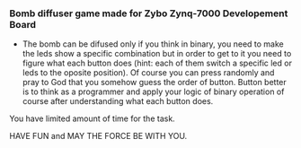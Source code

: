 ### Bomb diffuser game made for Zybo Zynq-7000 Developement Board

 - The bomb can be difused only if you think in binary, you need to make the leds show a specific combination but in order to get to it you need to figure what each button does (hint: each of them switch a specific led or leds to the oposite position). Of course you can press randomly and pray to God that you somehow guess the order of button. Button better is to think as a programmer and apply your logic of binary operation of course after understanding what each button does.

 You have limited amount of time for the task. 
 
 HAVE FUN and MAY THE FORCE BE WITH YOU.
